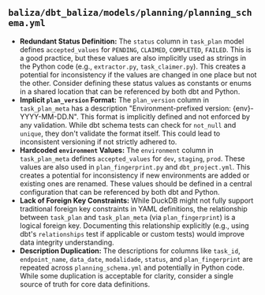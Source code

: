 ## `baliza/dbt_baliza/models/planning/planning_schema.yml`

*   **Redundant Status Definition:** The `status` column in `task_plan` model defines `accepted_values` for `PENDING`, `CLAIMED`, `COMPLETED`, `FAILED`. This is a good practice, but these values are also implicitly used as strings in the Python code (e.g., `extractor.py`, `task_claimer.py`). This creates a potential for inconsistency if the values are changed in one place but not the other. Consider defining these status values as constants or enums in a shared location that can be referenced by both dbt and Python.
*   **Implicit `plan_version` Format:** The `plan_version` column in `task_plan_meta` has a description "Environment-prefixed version: {env}-YYYY-MM-DD.N". This format is implicitly defined and not enforced by any validation. While dbt schema tests can check for `not_null` and `unique`, they don't validate the format itself. This could lead to inconsistent versioning if not strictly adhered to.
*   **Hardcoded `environment` Values:** The `environment` column in `task_plan_meta` defines `accepted_values` for `dev`, `staging`, `prod`. These values are also used in `plan_fingerprint.py` and `dbt_project.yml`. This creates a potential for inconsistency if new environments are added or existing ones are renamed. These values should be defined in a central configuration that can be referenced by both dbt and Python.
*   **Lack of Foreign Key Constraints:** While DuckDB might not fully support traditional foreign key constraints in YAML definitions, the relationship between `task_plan` and `task_plan_meta` (via `plan_fingerprint`) is a logical foreign key. Documenting this relationship explicitly (e.g., using dbt's `relationships` test if applicable or custom tests) would improve data integrity understanding.
*   **Description Duplication:** The descriptions for columns like `task_id`, `endpoint_name`, `data_date`, `modalidade`, `status`, and `plan_fingerprint` are repeated across `planning_schema.yml` and potentially in Python code. While some duplication is acceptable for clarity, consider a single source of truth for core data definitions.
